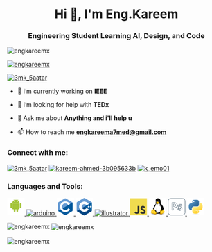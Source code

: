 <h1 align="center">Hi 👋, I'm Eng.Kareem</h1>
<h3 align="center">Engineering Student Learning AI, Design, and Code</h3>

<p align="left"> <img src="https://komarev.com/ghpvc/?username=engkareemx&label=Profile%20views&color=0e75b6&style=flat" alt="engkareemx" /> </p>

<p align="left"> <a href="https://github.com/ryo-ma/github-profile-trophy"><img src="https://github-profile-trophy.vercel.app/?username=engkareemx" alt="engkareemx" /></a> </p>

<p align="left"> <a href="https://twitter.com/3mk_5aatar" target="blank"><img src="https://img.shields.io/twitter/follow/3mk_5aatar?logo=twitter&style=for-the-badge" alt="3mk_5aatar" /></a> </p>

- 🔭 I’m currently working on **IEEE**

- 🤝 I’m looking for help with **TEDx**

- 💬 Ask me about **Anything and i'll help u**

- 📫 How to reach me **engkareema7med@gmail.com**

<h3 align="left">Connect with me:</h3>
<p align="left">
<a href="https://twitter.com/3mk_5aatar" target="blank"><img align="center" src="https://raw.githubusercontent.com/rahuldkjain/github-profile-readme-generator/master/src/images/icons/Social/twitter.svg" alt="3mk_5aatar" height="30" width="40" /></a>
<a href="https://linkedin.com/in/kareem-ahmed-3b095633b" target="blank"><img align="center" src="https://raw.githubusercontent.com/rahuldkjain/github-profile-readme-generator/master/src/images/icons/Social/linked-in-alt.svg" alt="kareem-ahmed-3b095633b" height="30" width="40" /></a>
<a href="https://instagram.com/k_emo01" target="blank"><img align="center" src="https://raw.githubusercontent.com/rahuldkjain/github-profile-readme-generator/master/src/images/icons/Social/instagram.svg" alt="k_emo01" height="30" width="40" /></a>
</p>

<h3 align="left">Languages and Tools:</h3>
<p align="left"> <a href="https://developer.android.com" target="_blank" rel="noreferrer"> <img src="https://raw.githubusercontent.com/devicons/devicon/master/icons/android/android-original-wordmark.svg" alt="android" width="40" height="40"/> </a> <a href="https://www.arduino.cc/" target="_blank" rel="noreferrer"> <img src="https://cdn.worldvectorlogo.com/logos/arduino-1.svg" alt="arduino" width="40" height="40"/> </a> <a href="https://www.cprogramming.com/" target="_blank" rel="noreferrer"> <img src="https://raw.githubusercontent.com/devicons/devicon/master/icons/c/c-original.svg" alt="c" width="40" height="40"/> </a> <a href="https://www.w3schools.com/cpp/" target="_blank" rel="noreferrer"> <img src="https://raw.githubusercontent.com/devicons/devicon/master/icons/cplusplus/cplusplus-original.svg" alt="cplusplus" width="40" height="40"/> </a> <a href="https://www.adobe.com/in/products/illustrator.html" target="_blank" rel="noreferrer"> <img src="https://www.vectorlogo.zone/logos/adobe_illustrator/adobe_illustrator-icon.svg" alt="illustrator" width="40" height="40"/> </a> <a href="https://developer.mozilla.org/en-US/docs/Web/JavaScript" target="_blank" rel="noreferrer"> <img src="https://raw.githubusercontent.com/devicons/devicon/master/icons/javascript/javascript-original.svg" alt="javascript" width="40" height="40"/> </a> <a href="https://www.linux.org/" target="_blank" rel="noreferrer"> <img src="https://raw.githubusercontent.com/devicons/devicon/master/icons/linux/linux-original.svg" alt="linux" width="40" height="40"/> </a> <a href="https://www.photoshop.com/en" target="_blank" rel="noreferrer"> <img src="https://raw.githubusercontent.com/devicons/devicon/master/icons/photoshop/photoshop-line.svg" alt="photoshop" width="40" height="40"/> </a> <a href="https://www.python.org" target="_blank" rel="noreferrer"> <img src="https://raw.githubusercontent.com/devicons/devicon/master/icons/python/python-original.svg" alt="python" width="40" height="40"/> </a> </p>

<p><img align="left" src="https://github-readme-stats.vercel.app/api/top-langs?username=engkareemx&show_icons=true&locale=en&layout=compact" alt="engkareemx" /></p>

<p>&nbsp;<img align="center" src="https://github-readme-stats.vercel.app/api?username=engkareemx&show_icons=true&locale=en" alt="engkareemx" /></p>

<p><img align="center" src="https://github-readme-streak-stats.herokuapp.com/?user=engkareemx&" alt="engkareemx" /></p>
